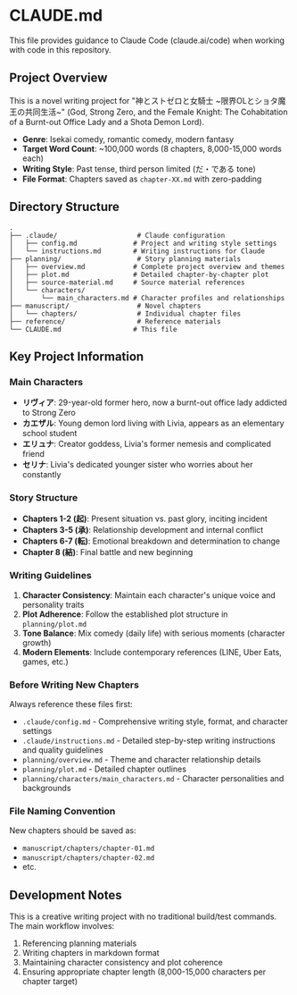 # CLAUDE.md

This file provides guidance to Claude Code (claude.ai/code) when working with code in this repository.

## Project Overview

This is a novel writing project for "神とストゼロと女騎士 ~限界OLとショタ魔王の共同生活~" (God, Strong Zero, and the Female Knight: The Cohabitation of a Burnt-out Office Lady and a Shota Demon Lord).

- **Genre**: Isekai comedy, romantic comedy, modern fantasy
- **Target Word Count**: ~100,000 words (8 chapters, 8,000-15,000 words each)
- **Writing Style**: Past tense, third person limited (だ・である tone)
- **File Format**: Chapters saved as `chapter-XX.md` with zero-padding

## Directory Structure

```
.
├── .claude/                    # Claude configuration
│   ├── config.md              # Project and writing style settings
│   └── instructions.md        # Writing instructions for Claude
├── planning/                   # Story planning materials
│   ├── overview.md            # Complete project overview and themes
│   ├── plot.md                # Detailed chapter-by-chapter plot
│   ├── source-material.md     # Source material references
│   └── characters/
│       └── main_characters.md # Character profiles and relationships
├── manuscript/                 # Novel chapters
│   └── chapters/               # Individual chapter files
├── reference/                  # Reference materials
└── CLAUDE.md                  # This file
```

## Key Project Information

### Main Characters
- **リヴィア**: 29-year-old former hero, now a burnt-out office lady addicted to Strong Zero
- **カエザル**: Young demon lord living with Livia, appears as an elementary school student
- **エリュナ**: Creator goddess, Livia's former nemesis and complicated friend
- **セリナ**: Livia's dedicated younger sister who worries about her constantly

### Story Structure
- **Chapters 1-2 (起)**: Present situation vs. past glory, inciting incident
- **Chapters 3-5 (承)**: Relationship development and internal conflict
- **Chapters 6-7 (転)**: Emotional breakdown and determination to change
- **Chapter 8 (結)**: Final battle and new beginning

### Writing Guidelines

1. **Character Consistency**: Maintain each character's unique voice and personality traits
2. **Plot Adherence**: Follow the established plot structure in `planning/plot.md`
3. **Tone Balance**: Mix comedy (daily life) with serious moments (character growth)
4. **Modern Elements**: Include contemporary references (LINE, Uber Eats, games, etc.)

### Before Writing New Chapters

Always reference these files first:
- `.claude/config.md` - Comprehensive writing style, format, and character settings
- `.claude/instructions.md` - Detailed step-by-step writing instructions and quality guidelines
- `planning/overview.md` - Theme and character relationship details
- `planning/plot.md` - Detailed chapter outlines
- `planning/characters/main_characters.md` - Character personalities and backgrounds

### File Naming Convention

New chapters should be saved as:
- `manuscript/chapters/chapter-01.md`
- `manuscript/chapters/chapter-02.md`
- etc.

## Development Notes

This is a creative writing project with no traditional build/test commands. The main workflow involves:
1. Referencing planning materials
2. Writing chapters in markdown format
3. Maintaining character consistency and plot coherence
4. Ensuring appropriate chapter length (8,000-15,000 characters per chapter target)